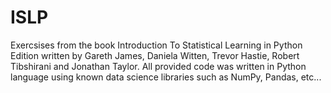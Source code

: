 # ISLP
Exercsises from the book Introduction To Statistical Learning in Python Edition written by Gareth James, Daniela Witten, Trevor Hastie, Robert Tibshirani and Jonathan Taylor. All provided code was written in Python language using known data science libraries such as NumPy, Pandas, etc...
